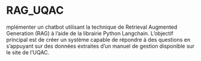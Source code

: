 # RAG_UQAC
mplémenter un chatbot utilisant la technique de Retrieval Augmented Generation (RAG) à l’aide de la librairie Python Langchain. L’objectif principal est de créer un système capable de répondre à des questions en s’appuyant sur des données extraites d’un manuel de gestion disponible sur le site de l’UQAC.

